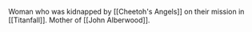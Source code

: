 Woman who was kidnapped by [[Cheetoh's Angels]] on their mission in [[Titanfall]]. Mother of [[John Alberwood]]. 